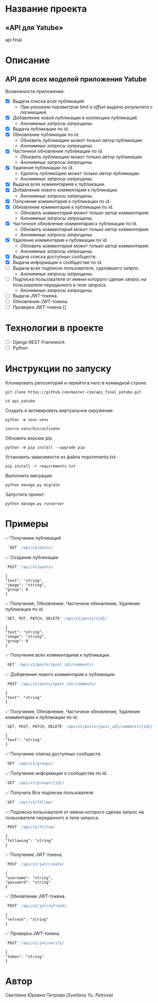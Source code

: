 # Название проекта 
## «API для Yatube»
api final
# Описание
## API для всех моделей приложения Yatube
Возможности приложения:
- [X] Выдача списка всех публикаций.
    - _При указании параметров limit и offset выдача  результата с пагинацией._
- [X] Добавление новой публикации в коллекцию публикаций. 
    - _Анонимные запросы запрещены._
- [X] Выдача публикации по id.
- [X] Обновление публикации по id. 
    - _Обновить публикацию может только автор публикации._
    - _Анонимные запросы запрещены._
- [X] Частичное обновление публикации по id. 
    - _Обновить публикацию может только автор публикации._
    - _Анонимные запросы запрещены._
- [X] Удаление публикации по id.
    - _Удалить публикацию может только автор публикации._
    - _Анонимные запросы запрещены._
- [X] Выдача всех комментариев к публикации.
- [X] Добавление нового комментария к публикации.
    - _Анонимные запросы запрещены._
- [X] Получение комментария к публикации по id.
- [X] Обновление комментария к публикации по id.
    - _Обновить комментарий может только автор комментария._
    -  _Анонимные запросы запрещены._
- [X] Частичное обновление комментария к публикации по id.
    - _Обновить комментарий может только автор комментария._
    - _Анонимные запросы запрещены._
- [X] Удаление комментария к публикации по id.
    - _Обновить комментарий может только автор комментария._
    - _Анонимные запросы запрещены._
- [X] Выдача списка доступных сообществ.
- [X] Выдача информации о сообществе по id.
- [ ] Выдача всех подписок пользователя, сделавшего запрос.
    - _Анонимные запросы запрещены._
- [ ] Подписка пользователя от имени которого сделан запрос на пользователя переданного в теле запроса.
    - _Анонимные запросы запрещены._
- [ ] Выдача JWT-токена.
- [ ] Обновление JWT-токена.
- [ ] Проверка JWT-токена.[]
# Технологии в проекте
- [ ] Django REST Framework
- [ ] Python
# Инструкции по запуску
Клонировать репозиторий и перейти в него в командной строке:

```
git clone https://github.com/master-cim/api_final_yatube.git
```

```
cd api_yatube
```

Cоздать и активировать виртуальное окружение:

```
python -m venv venv
```

```
source venv/bin/activate
```
Обновить версию pip
```
python -m pip install --upgrade pip
```

Установить зависимости из файла requirements.txt:

```
pip install -r requirements.txt
```

Выполнить миграции:

```
python manage.py migrate
```

Запустить проект:

```
python manage.py runserver
```
# Примеры
:white_check_mark: Получение публикаций

```python
 `GET' /api/v1/posts/
```
:white_check_mark: Создание публикации
```Python
`POST' /api/v1/posts/
```
```
{
"text": "string",
"image": "string",
"group": 0
}
```
:white_check_mark: Получение, Обновление,  Частичное обновление, Удаление публикации по id.
```Python
`GET, PUT, PATCH, DELETE' /api/v1/posts/{id}/
```
```
{
"text": "string",
"image": "string",
"group": 0
}
```
:white_check_mark: Получение всех комментариев к публикации.
```Python
`GET' /api/v1/posts/{post_id}/comments/
```
:white_check_mark: Добавление нового комментария к публикации.
```Python
`POST' /api/v1/posts/{post_id}/comments/
```
```
{
"text": "string"
}
```
:white_check_mark: Получение, Обновление, Частичное обновление, Удаление  комментария к публикации по id.
```Python
`GET, POST, PATCH, DELETE' /api/v1/posts/{post_id}/comments/{id}/
```
```
{
"text": "string"
}
```
:white_check_mark: Получение списка доступных сообществ.
```Python
`GET' /api/v1/groups/
```
:white_check_mark: Получение информации о сообществе по id.
```Python
`GET' /api/v1/groups/{id}/
```
:white_check_mark: Получить Все подписки пользователя
```Python
`GET' /api/v1/follow/
```
:white_check_mark: Подписка пользователя от имени которого сделан запрос на пользователя переданного в теле запроса.
```Python
`POST' /api/v1/follow/
```
```
{
"following": "string"
}
```
:white_check_mark: Получение JWT-токена.
```Python
`POST' /api/v1/jwt/create/
```
```
{
"username": "string",
"password": "string"
}
```
:white_check_mark: Обновление JWT-токена.
```Python
`POST' /api/v1/jwt/refresh/
```
```
{
"refresh": "string"
}
```
:white_check_mark: Проверка JWT-токена.
```Python
`POST' /api/v1/jwt/verify/
```
```
{
"token": "string"
}
```
# Автор
_Светлана Юревна Петрова_
_(Svetlana Yu. Petrova)_

